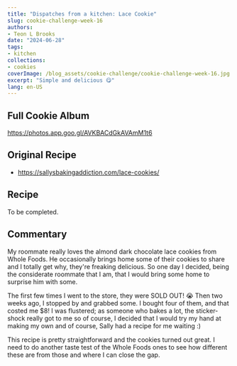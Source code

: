 ```yaml
---
title: "Dispatches from a kitchen: Lace Cookie"
slug: cookie-challenge-week-16
authors:
- Teon L Brooks
date: "2024-06-28"
tags:
- kitchen
collections:
- cookies
coverImage: /blog_assets/cookie-challenge/cookie-challenge-week-16.jpg
excerpt: "Simple and delicious 😋"
lang: en-US
---
```

<script> import Callout from '$lib/components/Callout.svelte'; </script>

<Callout>
<h2>Full Cookie Album</h2>

<https://photos.app.goo.gl/AVKBACdGkAVAmM1t6>
</Callout>

## Original Recipe

- https://sallysbakingaddiction.com/lace-cookies/

## Recipe

To be completed.

## Commentary

My roommate really loves the almond dark chocolate lace cookies from Whole Foods. He occasionally brings home some of their cookies to share and I totally get why, they're freaking delicious. So one day I decided, being the considerate roommate that I am, that I would bring some home to surprise him with some.

The first few times I went to the store, they were SOLD OUT! 😭 Then two weeks ago, I stopped by and grabbed some. I bought four of them, and that costed me $8! I was flustered; as someone who bakes a lot, the sticker-shock really got to me so of course, I decided that I would try my hand at making my own and of course, Sally had a recipe for me waiting :)

This recipe is pretty straightforward and the cookies turned out great. I need to do another taste test of the Whole Foods ones to see how different these are from those and where I can close the gap.
